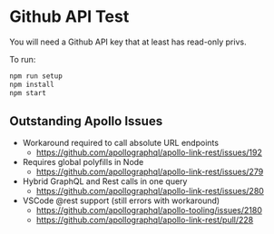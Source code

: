 # Github API Test

You will need a Github API key that at least has read-only privs.

To run:

```bash
npm run setup
npm install
npm start
```

## Outstanding Apollo Issues

- Workaround required to call absolute URL endpoints
  - https://github.com/apollographql/apollo-link-rest/issues/192
- Requires global polyfills in Node
  - https://github.com/apollographql/apollo-link-rest/issues/279
- Hybrid GraphQL and Rest calls in one query
  - https://github.com/apollographql/apollo-link-rest/issues/280
- VSCode @rest support (still errors with workaround)
  - https://github.com/apollographql/apollo-tooling/issues/2180
  - https://github.com/apollographql/apollo-link-rest/pull/228
